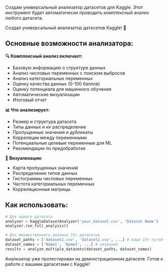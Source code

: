 Создам универсальный анализатор датасетов для Kaggle. Этот инструмент будет автоматически проводить комплексный анализ любого датасета.

Создал универсальный анализатор датасетов Kaggle! 🎉

## Основные возможности анализатора:

**🔍 Комплексный анализ включает:**
- Базовую информацию о структуре данных
- Анализ числовых переменных с поиском выбросов
- Анализ категориальных переменных
- Оценку качества данных (0-100 баллов)
- Оценку потенциала для машинного обучения
- Автоматические визуализации
- Итоговый отчет

**📊 Что анализирует:**
- Размер и структура датасета
- Типы данных и их распределение
- Пропущенные значения и дубликаты
- Корреляции между переменными
- Потенциальные целевые переменные для ML
- Рекомендации по предобработке

**🎨 Визуализации:**
- Карта пропущенных значений
- Распределение типов данных
- Гистограммы числовых переменных
- Частота категориальных переменных
- Корреляционные матрицы

## Как использовать:

```python
# Для одного датасета
analyzer = KaggleDatasetAnalyzer('your_dataset.csv', 'Dataset Name')
analyzer.run_full_analysis()

# Для множественного анализа 15+ датасетов
dataset_paths = ['dataset1.csv', 'dataset2.csv', ...] # ваши 15+ путей
dataset_names = ['Name1', 'Name2', ...] # названия
results = analyze_multiple_datasets(dataset_paths, dataset_names)
```

Анализатор уже протестирован на демонстрационном датасете. Готов к работе с вашими датасетами с Kaggle! 

